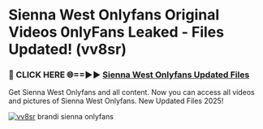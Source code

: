 # Sienna West Onlyfans Original Videos 0nlyFans Leaked - Files Updated! (vv8sr)

<h3>🔴 CLICK HERE 🌐==►► <a href="https://tinyurl.com/ms9xzufz" rel="nofollow">Sienna West Onlyfans Updated Files</a></h3>

Get Sienna West Onlyfans and all content. Now you can access all videos and pictures of Sienna West Onlyfans. New Updated Files 2025!

[![vv8sr](https://i.imgur.com/PQ7UWWw.gif)](https://tinyurl.com/ms9xzufz)
brandi sienna onlyfans